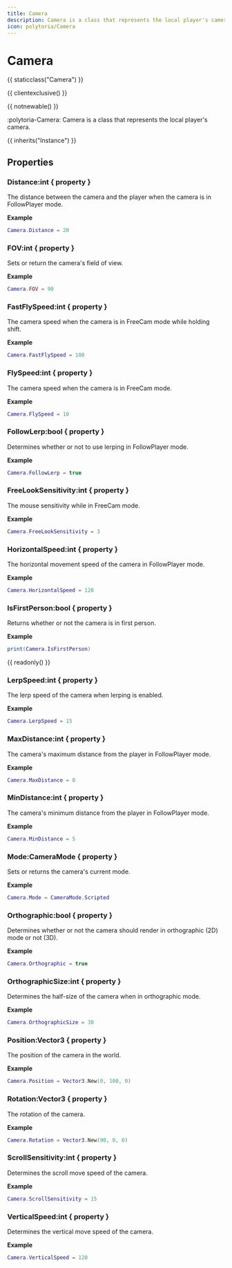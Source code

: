 ```yaml
---
title: Camera
description: Camera is a class that represents the local player's camera.
icon: polytoria/Camera
---
```


# Camera

{{ staticclass("Camera") }}

{{ clientexclusive() }}

{{ notnewable() }}

:polytoria-Camera: Camera is a class that represents the local player's camera.

{{ inherits("Instance") }}

## Properties

### Distance:int { property }

The distance between the camera and the player when the camera is in FollowPlayer mode.

**Example**

```lua
Camera.Distance = 20
```

### FOV:int { property }

Sets or return the camera's field of view.

**Example**

```lua
Camera.FOV = 90
```

### FastFlySpeed:int { property }

The camera speed when the camera is in FreeCam mode while holding shift.

**Example**

```lua
Camera.FastFlySpeed = 100
```

### FlySpeed:int { property }

The camera speed when the camera is in FreeCam mode.

**Example**

```lua
Camera.FlySpeed = 10
```

### FollowLerp:bool { property }

Determines whether or not to use lerping in FollowPlayer mode.

**Example**

```lua
Camera.FollowLerp = true
```

### FreeLookSensitivity:int { property }

The mouse sensitivity while in FreeCam mode.

**Example**

```lua
Camera.FreeLookSensitivity = 3
```

### HorizontalSpeed:int { property }

The horizontal movement speed of the camera in FollowPlayer mode.

**Example**

```lua
Camera.HorizontalSpeed = 120
```

### IsFirstPerson:bool { property }

Returns whether or not the camera is in first person.

**Example**

```lua
print(Camera.IsFirstPerson)
```

{{ readonly() }}

### LerpSpeed:int { property }

The lerp speed of the camera when lerping is enabled.

**Example**

```lua
Camera.LerpSpeed = 15
```

### MaxDistance:int { property }

The camera's maximum distance from the player in FollowPlayer mode.

**Example**

```lua
Camera.MaxDistance = 0
```

### MinDistance:int { property }

The camera's minimum distance from the player in FollowPlayer mode.

**Example**

```lua
Camera.MinDistance = 5
```

### Mode:CameraMode { property }

Sets or returns the camera's current mode.

**Example**

```lua
Camera.Mode = CameraMode.Scripted
```

### Orthographic:bool { property }

Determines whether or not the camera should render in orthographic (2D) mode or not (3D).

**Example**

```lua
Camera.Orthographic = true
```

### OrthographicSize:int { property }

Determines the half-size of the camera when in orthographic mode.

**Example**

```lua
Camera.OrthographicSize = 30
```

### Position:Vector3 { property }

The position of the camera in the world.

**Example**

```lua
Camera.Position = Vector3.New(0, 100, 0)
```

### Rotation:Vector3 { property }

The rotation of the camera.

**Example**

```lua
Camera.Rotation = Vector3.New(90, 0, 0)
```

### ScrollSensitivity:int { property }

Determines the scroll move speed of the camera.

**Example**

```lua
Camera.ScrollSensitivity = 15
```

### VerticalSpeed:int { property }

Determines the vertical move speed of the camera.

**Example**

```lua
Camera.VerticalSpeed = 120
```
